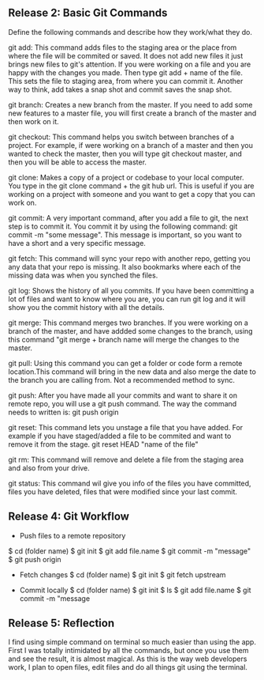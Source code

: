 ## Release 2: Basic Git Commands
Define the following commands and describe how they work/what they do.  


git add:
This command adds files to the staging area or the place from where the file will be commited or saved.  It does not add new files it just brings new files to git's attention.  If you were working on a file and you are happy with the changes you made.  Then type git add + name of the file.  This sets the file to staging area, from where you can commit it.  Another way to think, add takes a snap shot and commit saves the snap shot.


git branch:
Creates a new branch from the master.  If you need to add some new features to a master file, you will first create a branch of the master and then work on it.


git checkout:
This command helps you switch between branches of a project.  For example, if were working on a branch of a master and then you wanted to check the master, then you will type git checkout master, and then you will be able to access the master.

git clone:
Makes a copy of a project or codebase to your local computer.  You type in the git clone command + the git hub url. This is useful if you are working on a project with someone and you want to get a copy that you can work on.


git commit:
A very important command, after you add a file to git, the next step is to commit it.  You commit it by using the following command: git commit -m "some message".  This message is important, so you want to have a short and a very specific message.


git fetch:
This command will sync your repo with another repo, getting you any data that your repo is missing.  It also bookmarks where each of the missing data was when you synched the files.

git log:
Shows the history of all you commits.  If you have been committing a lot of files and want to know where you are, you can run git log and it will show you the commit history with all the details.


git merge:
This command merges two branches.  If you were working on a branch of the master, and have addded some changes to the branch, using this command "git merge + branch name will merge the changes to the master.

git pull:
Using this command you can get a folder or code form a remote location.This command will bring in the new data and also merge the date to the branch you are calling from.  Not a recommended method to sync.

git push:
After you have made all your commits and want to share it on remote repo, you will use a git push command.  The way the command needs to written is: git push origin 

git reset:
This command lets you unstage a file that you have added.  For example if you have staged/added a file to be commited and want to remove it from the stage.
git reset HEAD "name of the file"

git rm:
This command will remove and delete a file from the staging area and also from your drive.

git status:
This command wil give you info of the files you have committed, files you have deleted, files that were modified since your last commit.


## Release 4: Git Workflow

- Push files to a remote repository

 $ cd (folder name)
 $ git init
 $ git add file.name
 $ git commit -m "message"
 $ git push origin 

- Fetch changes
  $ cd (folder name)
  $ git init
  $ git fetch upstream


- Commit locally
 $ cd (folder name)
 $ git init
 $ ls
 $ git add file.name
 $ git commit -m "message

## Release 5: Reflection
I find using simple command on terminal so much easier than using the app.  First I was totally intimidated by all the commands, but once you use them and see the result, it is almost magical.  As this is the way web developers work, I plan to open files, edit files and do all things git using the terminal.
